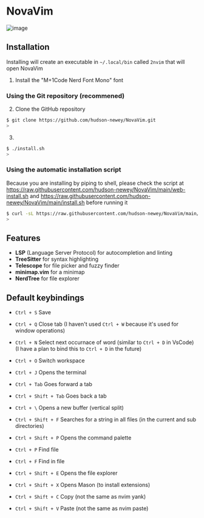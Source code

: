 # NovaVim

![image](https://github.com/user-attachments/assets/5b598983-195c-4ad1-891e-2a3bf2630bad)

## Installation

Installing will create an executable in `~/.local/bin` called `2nvim` that will open NovaVim

1. Install the "M+1Code Nerd Font Mono" font

### Using the Git repository (recommened)

2. Clone the GitHub repository

```sh
$ git clone https://github.com/hudson-newey/NovaVim.git
>
```

3.

```sh
$ ./install.sh
>
```

### Using the automatic installation script

Because you are installing by piping to shell, please check the script at <https://raw.githubusercontent.com/hudson-newey/NovaVim/main/web-install.sh> and <https://raw.githubusercontent.com/hudson-newey/NovaVim/main/install.sh> before running it

```sh
$ curl -sL https://raw.githubusercontent.com/hudson-newey/NovaVim/main/web-install.sh | sh
>
```

## Features

- **LSP** (Language Server Protocol) for autocompletion and linting
- **TreeSitter** for syntax highlighting
- **Telescope** for file picker and fuzzy finder
- **minimap.vim** for a minimap
- **NerdTree** for file explorer

## Default keybindings

- `Ctrl + S` Save
- `Ctrl + Q` Close tab (I haven't used `Ctrl + W` because it's used for window operations)
- `Ctrl + N` Select next occurnace of word (similar to `Ctrl + D` in VsCode) (I have a plan to bind this to `Ctrl + D` in the future)
- `Ctrl + O` Switch workspace
- `Ctrl + J` Opens the terminal
- `Ctrl + Tab` Goes forward a tab
- `Ctrl + Shift + Tab` Goes back a tab
- `Ctrl + \` Opens a new buffer (vertical split)

- `Ctrl + Shift + F` Searches for a string in all files (in the current and sub directories)
- `Ctrl + Shift + P` Opens the command palette
- `Ctrl + P` Find file
- `Ctrl + F` Find in file
- `Ctrl + Shift + E` Opens the file explorer
- `Ctrl + Shift + X` Opens Mason (to install extensions)

- `Ctrl + Shift + C` Copy (not the same as nvim yank)
- `Ctrl + Shift + V` Paste (not the same as nvim paste)
